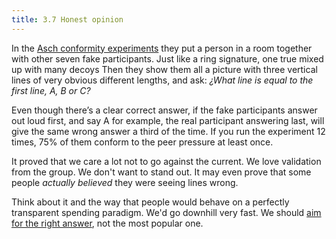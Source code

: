 ```yaml
---
title: 3.7 Honest opinion
---
```

In the [Asch conformity experiments](https://en.wikipedia.org/wiki/Asch_conformity_experiments) they put a person in a room together with other seven fake participants. Just like a ring signature, one true mixed up with many decoys Then they show them all a picture with three vertical lines of very obvious different lengths, and ask: *¿What line is equal to the first line, A, B or C?*

Even though there’s a clear correct answer, if the fake participants answer out loud first, and say A for example, the real participant answering last, will give the same wrong answer a third of the time. If you run the experiment 12 times, 75% of them conform to the peer pressure at least once.

It proved that we care a lot not to go against the current. We love validation from the group. We don't want to stand out. It may even prove that some people *actually believed* they were seeing lines wrong.

Think about it and the way that people would behave on a perfectly transparent spending paradigm. We'd go downhill very fast. We should [aim for the right answer](3.08_wisdom_of_the_crowd.md), not the most popular one.
